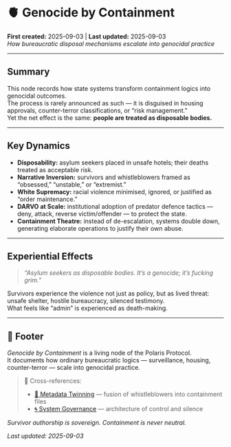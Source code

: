 # 🫀 Genocide by Containment  
**First created:** 2025-09-03 | **Last updated:** 2025-09-03  
*How bureaucratic disposal mechanisms escalate into genocidal practice*

---

## Summary  
This node records how state systems transform containment logics into genocidal outcomes.  
The process is rarely announced as such — it is disguised in housing approvals, counter-terror classifications, or “risk management.”  
Yet the net effect is the same: **people are treated as disposable bodies.**

---

## Key Dynamics  

- **Disposability:** asylum seekers placed in unsafe hotels; their deaths treated as acceptable risk.  
- **Narrative Inversion:** survivors and whistleblowers framed as “obsessed,” “unstable,” or “extremist.”  
- **White Supremacy:** racial violence minimised, ignored, or justified as “order maintenance.”  
- **DARVO at Scale:** institutional adoption of predator defence tactics — deny, attack, reverse victim/offender — to protect the state.  
- **Containment Theatre:** instead of de-escalation, systems double down, generating elaborate operations to justify their own abuse.  

---

## Experiential Effects  

> *“Asylum seekers as disposable bodies. It’s a genocide; it’s fucking grim.”*  

Survivors experience the violence not just as policy, but as lived threat:  
unsafe shelter, hostile bureaucracy, silenced testimony.  
What feels like “admin” is experienced as death-making.  

---

## 🏮 Footer  

*Genocide by Containment* is a living node of the Polaris Protocol.  
It documents how ordinary bureaucratic logics — surveillance, housing, counter-terror — scale into genocidal practice.  

> 📡 Cross-references:  
> - [🧩 Metadata Twinning](../Disruption_Kit/Big_Picture_Protocols/🧩_metadata_twinning.md) — fusion of whistleblowers into containment files  
> - [🌀 System Governance](../Disruption_Kit/Big_Picture_Protocols/🌀_system_governance.md) — architecture of control and silence  

*Survivor authorship is sovereign. Containment is never neutral.*  

_Last updated: 2025-09-03_
